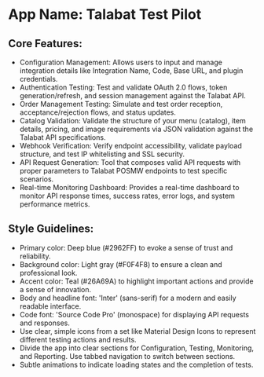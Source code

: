 # **App Name**: Talabat Test Pilot

## Core Features:

- Configuration Management: Allows users to input and manage integration details like Integration Name, Code, Base URL, and plugin credentials.
- Authentication Testing: Test and validate OAuth 2.0 flows, token generation/refresh, and session management against the Talabat API.
- Order Management Testing: Simulate and test order reception, acceptance/rejection flows, and status updates.
- Catalog Validation: Validate the structure of your menu (catalog), item details, pricing, and image requirements via JSON validation against the Talabat API specifications.
- Webhook Verification: Verify endpoint accessibility, validate payload structure, and test IP whitelisting and SSL security.
- API Request Generation: Tool that composes valid API requests with proper parameters to Talabat POSMW endpoints to test specific scenarios.
- Real-time Monitoring Dashboard: Provides a real-time dashboard to monitor API response times, success rates, error logs, and system performance metrics.

## Style Guidelines:

- Primary color: Deep blue (#2962FF) to evoke a sense of trust and reliability.
- Background color: Light gray (#F0F4F8) to ensure a clean and professional look.
- Accent color: Teal (#26A69A) to highlight important actions and provide a sense of innovation.
- Body and headline font: 'Inter' (sans-serif) for a modern and easily readable interface.
- Code font: 'Source Code Pro' (monospace) for displaying API requests and responses.
- Use clear, simple icons from a set like Material Design Icons to represent different testing actions and results.
- Divide the app into clear sections for Configuration, Testing, Monitoring, and Reporting. Use tabbed navigation to switch between sections.
- Subtle animations to indicate loading states and the completion of tests.